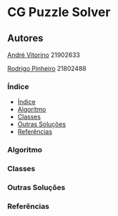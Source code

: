 # CG Puzzle Solver

## Autores

[André Vitorino] 21902633

[Rodrigo Pinheiro] 21802488

### Índice
- [Índice](#índice)
- [Algoritmo](#algoritmo)
- [Classes](#classes)
- [Outras Soluções](#outras-soluções)
- [Referências](#referências)

### Algoritmo

### Classes

### Outras Soluções

### Referências

[André Vitorino]: (https://github.com/Freeze88-2)
[Rodrigo Pinheiro]: (https://github.com/RodrigoPrinheiro)
